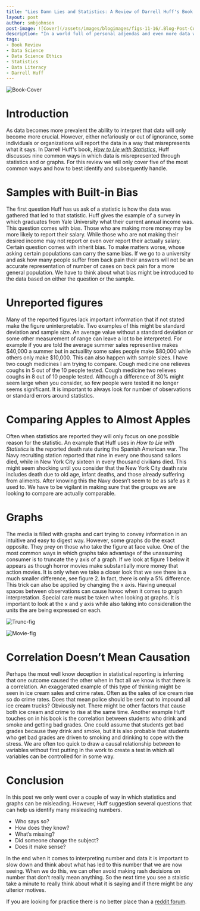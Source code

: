 ```yaml
---
title: "Lies Damn Lies and Statistics: A Review of Darrell Huff's Book How to Lie With Statistics"
layout: post
author: smbjohnson
post-image: ![Cover](/assets/images/blogimages/figs-11-16/.Blog-Post-Cover-Image2.jpg)
description: "In a world full of personal adjendas and even more data we take a look at Darrell Huff book *How To Lie With Statistics* to avoid common pitfalls of understanding statistics"
tags:
- Book Review
- Data Science
- Data Science Ethics
- Statistics
- Data Literacy
- Darrell Huff
---
```


![Book-Cover](/assets/images/blogimages/figs-11-16/.Book-Cover-Image.jpg)

# Introduction

As data becomes more prevalent the ability to interpret that data will only become more crucial. However, either nefariously or out of ignorance, some individuals or organizations will report the data in a way that misrepresents what it says. In Darrell Huff's book, *[How to Lie with Statistics](https://www.amazon.com/How-Lie-Statistics-Darrell-Huff/dp/0393310728)*, Huff discusses nine common ways in which data is misrepresented through statistics and or graphs. For this review we will only cover five of the most common ways and how to best identify and subsequently handle. 

# Samples with Built-in Bias

The first question Huff has us ask of a statistic is how the data was gathered that led to that statistic. Huff gives the example of a survey in which graduates from Yale University what their current annual income was. This question comes with bias. Those who are making more money may be more likely to report their salary. While those who are not making their desired income may not report or even over report their actually salary. Certain question comes with inherit bias. To make matters worse, whose asking certain populations can carry the same bias. If we go to a university and ask how many people suffer from back pain their answers will not be an accurate representation of number of cases on back pain for a more general population. We have to think about what bias might be introduced to the data based on either the question or the sample.


# Unreported figures

Many of the reported figures lack important information that if not stated make the figure uninterpretable. Two examples of this might be standard deviation and sample size. An average value without a standard deviation or some other measurement of range can leave a lot to be interpreted. For example if you are told the average summer sales representive makes $40,000 a summer but in actuallity some sales people make $80,000 while others only make $10,000. This can also happen with sample sizes. I have two cough medicines I am trying to compare. Cough medicine one relieves coughs in 5 out of the 10 people tested. Cough medicine two relieves coughs in 8 out of 10 people tested. Although a difference of 30% might seem large when you consider, so few people were tested it no longer seems significant. It is important to always look for number of observations or standard errors around statistics. 

# Comparing Apples to Almost Apples

Often when statistics are reported they will only focus on one possible reason for the statistic. An example that Huff uses in *How to Lie with Statistics* is the reported death rate during the Spanish American war. The Navy recruiting station reported that nine in every one thousand sailors died, while in New York City sixteen in every thousand civilians died. This might seem shocking until you consider that the New York City death rate includes death due to old age, infant deaths, and those already suffering from aliments. After knowing this the Navy doesn’t seem to be as safe as it used to. We have to be vigilant in making sure that the groups we are looking to compare are actually comparable. 


# Graphs

The media is filled with graphs and cart trying to convey information in an intuitive and easy to digest way. However, some graphs do the exact opposite. They prey on those who take the figure at face value. One of the most common ways in which graphs take advantage of the unassuming consumer is to truncate the y axis of a graph. If we look at figure 1 below it appears as though horror movies make substantially more money that action movies. It is only when we take a closer look that we see there is a much smaller difference, see figure 2. In fact, there is only a 5% difference. This trick can also be applied by changing the x axis. Having unequal spaces between observations can cause havoc when it comes to graph interpretation. Special care must be taken when looking at graphs. It is important to look at the x and y axis while also taking into consideration the units the are being expressed on each. 

![Trunc-fig](/assets/images/blogimages/figs-11-16/.Movie-Plot-Truncated.png "Figure 1")

![Movie-fig](/assets/images/blogimages/figs-11-16/.Movie-Plot.png "Figure 2")

# Correlation Doesn’t Mean Causation

Perhaps the most well know deception in statistical reporting is inferring that one outcome caused the other when in fact all we know is that there is a correlation. An exaggerated example of this type of thinking might be seen in ice cream sales and crime rates. Often as the sales of ice cream rise so do crime rates. Does that mean police should be sent out to impound all ice cream trucks? Obviously not. There might be other factors that cause both ice cream and crime to rise at the same time. Another example Huff touches on in his book is the correlation between students who drink and smoke and getting bad grades. One could assume that students get bad grades because they drink and smoke, but it is also probable that students who get bad grades are driven to smoking and drinking to cope with the stress. We are often too quick to draw a causal relationship between to variables without first putting in the work to create a test in which all variables can be controlled for in some way.

# Conclusion
In this post we only went over a couple of way in which statistics and graphs can be misleading. However, Huff suggestion several questions that can help us identify many misleading numbers.

* Who says so?
* How does they know?
* What’s missing?
* Did someone change the subject?
* Does it make sense?

In the end when it comes to interpreting number and data it is important to slow down and think about what has led to this number that we are now seeing. When we do this, we can often avoid making rash decisions on number that don’t really mean anything. So the next time you see a staistic take a minute to really think about what it is saying and if there might be any ulterior motives.

If you are looking for practice there is no better place than a [reddit forum](https://www.reddit.com/r/badstats/).
